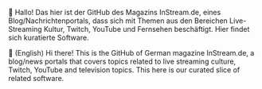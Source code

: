 👋 Hallo! Das hier ist der GitHub des Magazins InStream.de, eines Blog/Nachrichtenportals, dass
sich mit Themen aus den Bereichen Live-Streaming Kultur, Twitch, YouTube und Fernsehen beschäftigt.
Hier findet sich kuratierte Software.

👋 (English) Hi there! This is the GitHub of German magazine InStream.de, a blog/news portals that
covers topics related to live streaming culture, Twitch, YouTube and television topics.
This here is our curated slice of related software.
